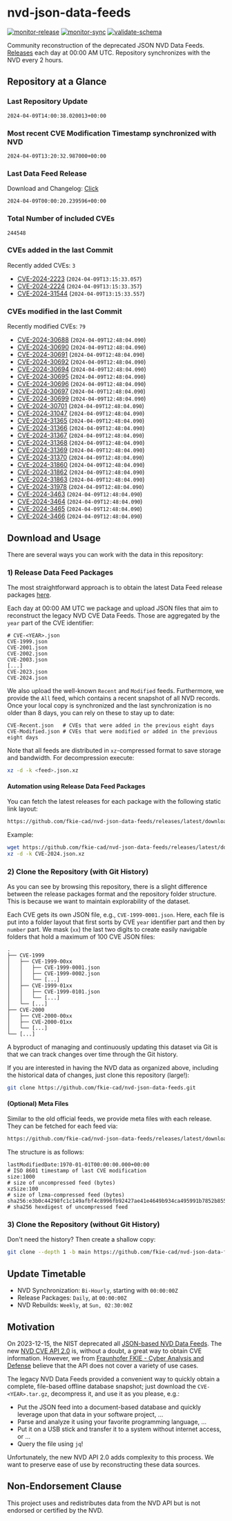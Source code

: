 # nvd-json-data-feeds

[![monitor-release](https://github.com/fkie-cad/nvd-json-data-feeds/actions/workflows/monitor_release.yml/badge.svg)](https://github.com/fkie-cad/nvd-json-data-feeds/actions/workflows/monitor_release.yml)
[![monitor-sync](https://github.com/fkie-cad/nvd-json-data-feeds/actions/workflows/monitor_sync.yml/badge.svg)](https://github.com/fkie-cad/nvd-json-data-feeds/actions/workflows/monitor_sync.yml)
[![validate-schema](https://github.com/fkie-cad/nvd-json-data-feeds/actions/workflows/validate_schema.yml/badge.svg)](https://github.com/fkie-cad/nvd-json-data-feeds/actions/workflows/validate_schema.yml)

Community reconstruction of the deprecated JSON NVD Data Feeds.
[Releases](https://github.com/fkie-cad/nvd-json-data-feeds/releases/latest) each day at 00:00 AM UTC.
Repository synchronizes with the NVD every 2 hours.

## Repository at a Glance

### Last Repository Update

```plain
2024-04-09T14:00:38.020013+00:00
```

### Most recent CVE Modification Timestamp synchronized with NVD

```plain
2024-04-09T13:20:32.987000+00:00
```

### Last Data Feed Release

Download and Changelog: [Click](https://github.com/fkie-cad/nvd-json-data-feeds/releases/latest)

```plain
2024-04-09T00:00:20.239596+00:00
```

### Total Number of included CVEs

```plain
244548
```

### CVEs added in the last Commit

Recently added CVEs: `3`

- [CVE-2024-2223](CVE-2024/CVE-2024-22xx/CVE-2024-2223.json) (`2024-04-09T13:15:33.057`)
- [CVE-2024-2224](CVE-2024/CVE-2024-22xx/CVE-2024-2224.json) (`2024-04-09T13:15:33.357`)
- [CVE-2024-31544](CVE-2024/CVE-2024-315xx/CVE-2024-31544.json) (`2024-04-09T13:15:33.557`)


### CVEs modified in the last Commit

Recently modified CVEs: `79`

- [CVE-2024-30688](CVE-2024/CVE-2024-306xx/CVE-2024-30688.json) (`2024-04-09T12:48:04.090`)
- [CVE-2024-30690](CVE-2024/CVE-2024-306xx/CVE-2024-30690.json) (`2024-04-09T12:48:04.090`)
- [CVE-2024-30691](CVE-2024/CVE-2024-306xx/CVE-2024-30691.json) (`2024-04-09T12:48:04.090`)
- [CVE-2024-30692](CVE-2024/CVE-2024-306xx/CVE-2024-30692.json) (`2024-04-09T12:48:04.090`)
- [CVE-2024-30694](CVE-2024/CVE-2024-306xx/CVE-2024-30694.json) (`2024-04-09T12:48:04.090`)
- [CVE-2024-30695](CVE-2024/CVE-2024-306xx/CVE-2024-30695.json) (`2024-04-09T12:48:04.090`)
- [CVE-2024-30696](CVE-2024/CVE-2024-306xx/CVE-2024-30696.json) (`2024-04-09T12:48:04.090`)
- [CVE-2024-30697](CVE-2024/CVE-2024-306xx/CVE-2024-30697.json) (`2024-04-09T12:48:04.090`)
- [CVE-2024-30699](CVE-2024/CVE-2024-306xx/CVE-2024-30699.json) (`2024-04-09T12:48:04.090`)
- [CVE-2024-30701](CVE-2024/CVE-2024-307xx/CVE-2024-30701.json) (`2024-04-09T12:48:04.090`)
- [CVE-2024-31047](CVE-2024/CVE-2024-310xx/CVE-2024-31047.json) (`2024-04-09T12:48:04.090`)
- [CVE-2024-31365](CVE-2024/CVE-2024-313xx/CVE-2024-31365.json) (`2024-04-09T12:48:04.090`)
- [CVE-2024-31366](CVE-2024/CVE-2024-313xx/CVE-2024-31366.json) (`2024-04-09T12:48:04.090`)
- [CVE-2024-31367](CVE-2024/CVE-2024-313xx/CVE-2024-31367.json) (`2024-04-09T12:48:04.090`)
- [CVE-2024-31368](CVE-2024/CVE-2024-313xx/CVE-2024-31368.json) (`2024-04-09T12:48:04.090`)
- [CVE-2024-31369](CVE-2024/CVE-2024-313xx/CVE-2024-31369.json) (`2024-04-09T12:48:04.090`)
- [CVE-2024-31370](CVE-2024/CVE-2024-313xx/CVE-2024-31370.json) (`2024-04-09T12:48:04.090`)
- [CVE-2024-31860](CVE-2024/CVE-2024-318xx/CVE-2024-31860.json) (`2024-04-09T12:48:04.090`)
- [CVE-2024-31862](CVE-2024/CVE-2024-318xx/CVE-2024-31862.json) (`2024-04-09T12:48:04.090`)
- [CVE-2024-31863](CVE-2024/CVE-2024-318xx/CVE-2024-31863.json) (`2024-04-09T12:48:04.090`)
- [CVE-2024-31978](CVE-2024/CVE-2024-319xx/CVE-2024-31978.json) (`2024-04-09T12:48:04.090`)
- [CVE-2024-3463](CVE-2024/CVE-2024-34xx/CVE-2024-3463.json) (`2024-04-09T12:48:04.090`)
- [CVE-2024-3464](CVE-2024/CVE-2024-34xx/CVE-2024-3464.json) (`2024-04-09T12:48:04.090`)
- [CVE-2024-3465](CVE-2024/CVE-2024-34xx/CVE-2024-3465.json) (`2024-04-09T12:48:04.090`)
- [CVE-2024-3466](CVE-2024/CVE-2024-34xx/CVE-2024-3466.json) (`2024-04-09T12:48:04.090`)


## Download and Usage

There are several ways you can work with the data in this repository:

### 1) Release Data Feed Packages

The most straightforward approach is to obtain the latest Data Feed release packages [here](https://github.com/fkie-cad/nvd-json-data-feeds/releases/latest).

Each day at 00:00 AM UTC we package and upload JSON files that aim to reconstruct the legacy NVD CVE Data Feeds.
Those are aggregated by the `year` part of the CVE identifier:

```
# CVE-<YEAR>.json
CVE-1999.json
CVE-2001.json
CVE-2002.json
CVE-2003.json
[...]
CVE-2023.json
CVE-2024.json
```

We also upload the well-known `Recent` and `Modified` feeds.
Furthermore, we provide the `All` feed, which contains a recent snapshot of all NVD records.
Once your local copy is synchronized and the last synchronization is no older than 8 days, you can rely on these to stay up to date:

```plain
CVE-Recent.json   # CVEs that were added in the previous eight days
CVE-Modified.json # CVEs that were modified or added in the previous eight days
```

Note that all feeds are distributed in `xz`-compressed format to save storage and bandwidth.
For decompression execute:

```sh
xz -d -k <feed>.json.xz
```

#### Automation using Release Data Feed Packages

You can fetch the latest releases for each package with the following static link layout:

```sh
https://github.com/fkie-cad/nvd-json-data-feeds/releases/latest/download/CVE-<YEAR>.json.xz
```

Example:

```sh
wget https://github.com/fkie-cad/nvd-json-data-feeds/releases/latest/download/CVE-2024.json.xz
xz -d -k CVE-2024.json.xz
```

### 2) Clone the Repository (with Git History)

As you can see by browsing this repository, there is a slight difference between the release packages format and the repository folder structure.
This is because we want to maintain explorability of the dataset.

Each CVE gets its own JSON file, e.g., `CVE-1999-0001.json`.
Here, each file is put into a folder layout that first sorts by CVE `year` identifier part and then by `number` part.
We mask (`xx`) the last two digits to create easily navigable folders that hold a maximum of 100 CVE JSON files:

```plain
.
├── CVE-1999
│   ├── CVE-1999-00xx
│   │   ├── CVE-1999-0001.json
│   │   ├── CVE-1999-0002.json
│   │   └── [...]
│   ├── CVE-1999-01xx
│   │   ├── CVE-1999-0101.json
│   │   └── [...]
│   └── [...]
├── CVE-2000
│   ├── CVE-2000-00xx
│   ├── CVE-2000-01xx
│   └── [...]
└── [...]
```

A byproduct of managing and continuously updating this dataset via Git is that we can track changes over time through the Git history.

If you are interested in having the NVD data as organized above, including the historical data of changes, just clone this repository (large!):

```sh
git clone https://github.com/fkie-cad/nvd-json-data-feeds.git
```

#### (Optional) Meta Files

Similar to the old official feeds, we provide meta files with each release. They can be fetched for each feed via:

```sh
https://github.com/fkie-cad/nvd-json-data-feeds/releases/latest/download/CVE-<YEAR>.meta
```

The structure is as follows:

```plain
lastModifiedDate:1970-01-01T00:00:00.000+00:00                          # ISO 8601 timestamp of last CVE modification
size:1000                                                               # size of uncompressed feed (bytes)
xzSize:100                                                              # size of lzma-compressed feed (bytes)
sha256:e3b0c44298fc1c149afbf4c8996fb92427ae41e4649b934ca495991b7852b855 # sha256 hexdigest of uncompressed feed
```

### 3) Clone the Repository (without Git History)

Don't need the history? Then create a shallow copy:

```sh
git clone --depth 1 -b main https://github.com/fkie-cad/nvd-json-data-feeds.git
```


## Update Timetable

* NVD Synchronization: `Bi-Hourly`, starting with `00:00:00Z`
* Release Packages: `Daily`, at `00:00:00Z`
* NVD Rebuilds: `Weekly`, at `Sun, 02:30:00Z`


## Motivation

On 2023-12-15, the NIST deprecated all [JSON-based NVD Data Feeds](https://nvd.nist.gov/vuln/data-feeds#divRetirementBanner-1).
The new [NVD CVE API 2.0](https://nvd.nist.gov/developers/vulnerabilities) is, without a doubt, a great way to obtain CVE information.
However, we from [Fraunhofer FKIE - Cyber Analysis and Defense](https://www.fkie.fraunhofer.de/en/departments/cad.html) believe that the API does not cover a variety of use cases.

The legacy NVD Data Feeds provided a convenient way to quickly obtain a complete, file-based offline database snapshot; just download the `CVE-<YEAR>.tar.gz`, decompress it, and use it as you please, e.g.:

- Put the JSON feed into a document-based database and quickly leverage upon that data in your software project, ...
- Parse and analyze it using your favorite programming language, ...
- Put it on a USB stick and transfer it to a system without internet access, or ...
- Query the file using `jq`!

Unfortunately, the new NVD API 2.0 adds complexity to this process.
We want to preserve ease of use by reconstructing these data sources.

## Non-Endorsement Clause

This project uses and redistributes data from the NVD API but is not endorsed or certified by the NVD.
